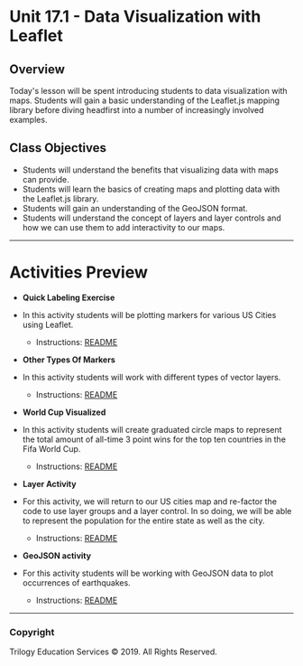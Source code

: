 # Unit 17.1 - Data Visualization with Leaflet

## Overview

Today's lesson will be spent introducing students to data visualization with maps. Students will gain a basic understanding of the Leaflet.js mapping library before diving headfirst into a number of increasingly involved examples.

## Class Objectives

* Students will understand the benefits that visualizing data with maps can provide.
* Students will learn the basics of creating maps and plotting data with the Leaflet.js library.
* Students will gain an understanding of the GeoJSON format.
* Students will understand the concept of layers and layer controls and how we can use them to add interactivity to our maps.

- - -

# Activities Preview

* **Quick Labeling Exercise**
* In this activity students will be plotting markers for various US Cities using Leaflet.

  * Instructions: [README](Activities/03-Stu_City_Markers/README.md)

* **Other Types Of Markers**
* In this activity students will work with different types of vector layers.

  * Instructions: [README](Activities/05-Stu_Other_Markers/README.md)

* **World Cup Visualized**
* In this activity students will create graduated circle maps to represent the total amount of all-time 3 point wins for the top ten countries in the Fifa World Cup.

  * Instructions: [README](Activities/07-Stu_Country_World_Cup/README.md)

* **Layer Activity**
* For this activity, we will return to our US cities map and re-factor the code to use layer groups and a layer control. In so doing, we will be able to represent the population for the entire state as well as the city.

  * Instructions: [README](Activities/09-Stu_City_Population_Layers/README.md)

* **GeoJSON activity**
* For this activity students will be working with GeoJSON data to plot occurrences of earthquakes.

  * Instructions: [README](Activities/10-Stu_Geo-Json/README.md)

- - -

### Copyright

Trilogy Education Services © 2019. All Rights Reserved.
